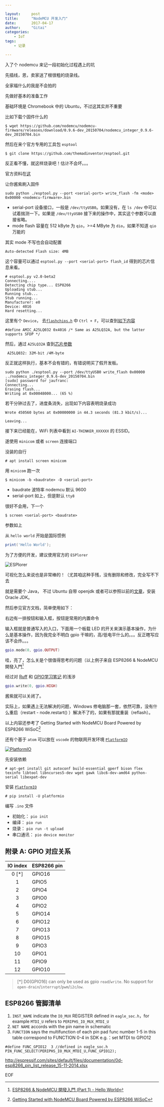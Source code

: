 ```yaml
---

layout:     post
title:      "NodeMCU 开发入门"
date:       2017-04-17
author:     "Gitai"
categories:
    - IoT
tags:
    - 记录

---
```


入了个 nodemcu 来记一段初始化过程遇上的坑

先插线，恩，卖家送了根很粗的烧录线。

全家福什么的我是不会拍的

先做好基本的准备工作

基础环境是 Chromebook 中的 Ubuntu，不过这其实并不重要

<!--more-->

比如下载个固件什么的

```shell
$ wget https://github.com/nodemcu/nodemcu-firmware/releases/download/0.9.6-dev_20150704/nodemcu_integer_0.9.6-dev_20150704.bin
```
然后在来个官方专用的工具包 `esptool`

```shell
$ git clone https://github.com/themadinventor/esptool.git
```

反正看不懂，就这样烧录吧！估计不会坏。。。

官方资料在[这](https://nodemcu.readthedocs.io/en/master/en/flash/)

让你酱紫刷入固件

```shell
sudo python ./esptool.py --port <serial-port> write_flash -fm <mode> 0x00000 <nodemcu-firmware>.bin
```

* serial-port 设备接口，一般是 `/dev/ttyUSB0`。如果没有，在 `ls /dev` 中可以试着揣测一下。如果是 `/dev/ttyUSB0` 接下来的操作中，其实这个参数可以直接省略。
* mode flash 容量在 512 kByte 为 `qio`，>=4 MByte 为 `dio`，如果不知道 `qio` 万能的

其实 mode 不写也会自动配置

```shell
Auto-detected Flash size: 4MB
```

这个容量可以通过 `esptool.py --port <serial-port> flash_id` 得到的芯片信息来看。

```shell
# esptool.py v2.0-beta2
Connecting....
Detecting chip type... ESP8266
Uploading stub...
Running stub...
Stub running...
Manufacturer: e0
Device: 4016
Hard resetting...
```

这里有个 `Device`， 去[`flashchips.h`](https://code.coreboot.org/p/flashrom/source/tree/HEAD/trunk/flashchips.h) 中 `Ctrl + F`，可以查到[如下内容](https://code.coreboot.org/p/flashrom/source/tree/HEAD/trunk/flashchips.h#L117)

```
#define AMIC_A25LQ032 0x4016 /* Same as A25LQ32A, but the latter supports SFDP */
```

然后，通过 `A25LQ32A` 查到[芯片参数](http://www.alcom.nl/binarydata.aspx?type=doc/Amic_A25LQ032.pdf)

```
 A25LQ032: 32M-bit /4M-byte 
```

反正就这样执行，基本不会有错的，有错说明买了假开发板。

```shell
sudo python ./esptool.py --port /dev/ttyUSB0 write_flash 0x00000 ../nodemcu_integer_0.9.6-dev_20150704.bin 
[sudo] password for jaufranc: 
Connecting...
Erasing flash...
Writing at 0x00048000... (65 %)
```

若干分钟过去了，进度条消失，出现如下内容表明烧录成功

```
Wrote 450560 bytes at 0x00000000 in 44.3 seconds (81.3 kbit/s)...
 
Leaving...
```

接下来已经能在，WiFi 列表中看到 `AI-THINKER_XXXXXX` 的 ESSID。

遂使用 `minicom` 或者 `screen` 连接端口

没装的自行

```shell
# apt install screen minicom
```

用 `minicom` 跑一次

```shell
$ minicom -b <baudrate> -D <serial-port>
```

* baudrate 波特率 nodemcu 默认 9600
* serial-port 如上，但是默认 `tty8`

很好不会用，下一个


```shell
$ screen <serial-port> <baudrate>
```

参数如上

从 `hello world` 开始是国际惯例

```lua
print('Hello World');
```

为了方便的开发，建议使用官方的 `ESPlorer`

![ESPlorer](https://i.loli.net/2018/04/18/5ad75d97d0d1b.jpg)

可视化怎么来说也是非常棒的！（尤其咱这种手残，没有删除和修改，完全写不下去

就是需要个 Java， 不过 Ubuntu 自带 openjdk 或者可以参照以前的[文章](https://gitai.me/2015/07/06/linux-jdk-install/)，安装 Oracle JDK。

然后参见官方文档，简单使用如下：

右边有一排按钮和输入框，按钮是常用的内置命令
 
输入框就是普通写入的入口，下面用一个板载 LED 的开关来演示基本操作，为什么是基本操作，因为我完全不明白 gpio 干嘛的，高/低电平什么的。。。反正瞎写应该不会炸。。。

```lua
gpio.mode(0, gpio.OUTPUT)
```

哇，亮了，怎么关是个很值得思考的问题（以上例子来自 ESP8266 & NodeMCU 開發入門[^esp8266-nodemcu-iot-starter]

经过对 [Ruff](https://ruff.io/zh-cn/docs/gpio.html) 和 [GPIO学习笔记](http://www.jianshu.com/p/008339095fd6) 的浅涉

```lua
gpio.write(0, gpio.HIGH)
```

酱紫就可以关闭了。

实际上，如果遇上无法解决的问题，Windows 修电脑那一套，依然可靠，没有什么重启（restart - node.restart()
）解决不了的，如果有那就重装（reflash）。

以上内容还参考了 Getting Started with NodeMCU Board Powered by ESP8266 WiSoC[^getting-started-with-nodemcu-board-powered-by-esp8266-wisoc]

还有个基于 `atom` 可以放在 `vscode` 的物联网开发环境 [`PlatformIO`](http://platformio.org/)

[![PlatformIO](https://i.loli.net/2017/10/28/59f44fe4d7f2d.png)]((http://platformio.org/))

先安装依赖

```
# apt-get install git autoconf build-essential gperf bison flex texinfo libtool libncurses5-dev wget gawk libc6-dev-amd64 python-serial libexpat-dev
```

安装 [`PlatformIO`](http://platformio.org/) 

```
# pip install -U platformio
```

编写 `.ino` 文件

 * 初始化： `pio init` 
 * 编译： `pio run` 
 * 烧录： `pio run -t upload` 
 * 串口通讯： `pio device monitor`

## 附录 A: GPIO 对应关系

|IO index | ESP8266 pin
|  :---:  | :----------
|  0 [*]  |  GPIO16
|    1	  |  GPIO5
|    2	  |  GPIO4
|    3	  |  GPIO0
|    4	  |  GPIO2
|    5	  |  GPIO14
|    6	  |  GPIO12		
|    7	  |  GPIO13
|	 8	  |  GPIO15
|	 9	  |  GPIO3
|	 10	  |  GPIO1
|	 11	  |  GPIO9
|	 12	  |  GPIO10

> [*] D0(GPIO16) can only be used as gpio `read`/`write`. 
No support for `open-drain`/`interrupt`/`pwm`/`i2c`/`ow`.

## ESP8266 管脚清单

1. `INST_NAME` indicate the `IO_MUX` REGISTER defined in `eagle_soc.h`，for example `MTDI_U` refers to `PERIPHS_IO_MUX_MTDI_U`
2. `NET NAME` accords with the pin name in schematic
3. `FUNCTION` says the multifunction of each pin pad
func number 1-5 in this table correspond to FUNCTION 0-4 in SDK
e.g.：set MTDI to GPIO12
```
#define FUNC_GPIO12  3 //defined in eagle_soc.h
PIN_FUNC_SELECT(PERIPHS_IO_MUX_MTDI_U,FUNC_GPIO12);
```

http://espressif.com/sites/default/files/documentation/0d-esp8266_pin_list_release_15-11-2014.xlsx

EOF

[^getting-started-with-nodemcu-board-powered-by-esp8266-wisoc]: [Getting Started with NodeMCU Board Powered by ESP8266 WiSoC](http://www.cnx-software.com/2015/10/29/getting-started-with-nodemcu-board-powered-by-esp8266-wisoc/)

[^esp8266-nodemcu-iot-starter]: [ESP8266 & NodeMCU 開發入門 (Part 1) - Hello World](https://wotcity.com/blog/2015/08/31/esp8266-nodemcu-iot-starter-part-1/)